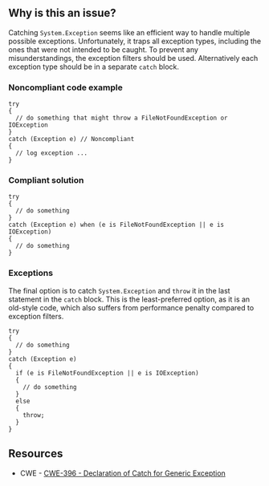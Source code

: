 ## Why is this an issue?
 
Catching `System.Exception` seems like an efficient way to handle multiple possible exceptions. Unfortunately, it traps all exception types, including the ones that were not intended to be caught. To prevent any misunderstandings, the exception filters should be used. Alternatively each exception type should be in a separate `catch` block.
 
### Noncompliant code example

    try
    {
      // do something that might throw a FileNotFoundException or IOException
    }
    catch (Exception e) // Noncompliant
    {
      // log exception ...
    }

### Compliant solution

    try
    {
      // do something
    }
    catch (Exception e) when (e is FileNotFoundException || e is IOException)
    {
      // do something
    }

### Exceptions
 
The final option is to catch `System.Exception` and `throw` it in the last statement in the `catch` block. This is the least-preferred option, as it is an old-style code, which also suffers from performance penalty compared to exception filters.

    try
    {
      // do something
    }
    catch (Exception e)
    {
      if (e is FileNotFoundException || e is IOException)
      {
        // do something
      }
      else
      {
        throw;
      }
    }

## Resources
 
- CWE - [CWE-396 - Declaration of Catch for Generic Exception](https://cwe.mitre.org/data/definitions/396)